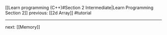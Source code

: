 [[Learn programming (C++)#Section 2 Intermediate|Learn Programming Section 2]]  previous: [[2d Array]]   #tutorial

---








next: [[Memory]] 

